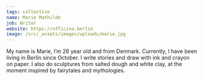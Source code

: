 ```yaml
---
tags: collective
name: Marie Mathilde
job: Writer
website: https://officina.berlin
image: /src/_assets/images/uploads/marie.jpg
---
```

My name is Marie, I’m 26 year old and from Denmark. Currently, I have been living in Berlin since October. I write stories and draw with ink and crayon on paper. I also do sculptures from salted dough and white clay, at the moment inspired by fairytales and mythologies.